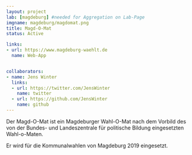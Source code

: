 ```yaml
---
layout: project
lab: [magdeburg] #needed for Aggregation on Lab-Page
imgname: magdeburg/magdomat.png
title: Magd-O-Mat
status: Active

links:
- url: https://www.magdeburg-waehlt.de
  name: Web-App


collaborators:
- name: Jens Winter
  links:
  - url: https://twitter.com/JensWinter
    name: twitter
  - url: https://github.com/JensWinter
    name: github
---
```


Der Magd-O-Mat ist ein Magdeburger Wahl-O-Mat nach dem Vorbild des von der Bundes- und Landeszentrale für politische Bildung eingesetzten Wahl-o-Maten.

Er wird für die Kommunalwahlen von Magdeburg 2019 eingesetzt.
